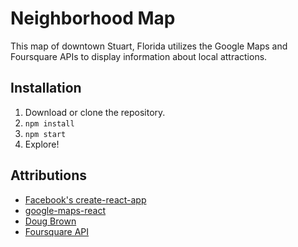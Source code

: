 # Neighborhood Map

This map of downtown Stuart, Florida utilizes the Google Maps and Foursquare APIs to display information about local attractions.

## Installation

1. Download or clone the repository.
2. ```npm install```
3. ```npm start```
4. Explore!

## Attributions

* [Facebook's create-react-app](https://github.com/facebook/create-react-app)
* [google-maps-react](https://www.npmjs.com/package/google-maps-react)
* [Doug Brown](https://www.youtube.com/watch?v=NVAVLCJwAAo&feature=youtu.be)
* [Foursquare API](https://developer.foursquare.com/docs)
